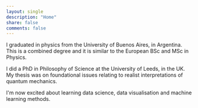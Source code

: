 ```yaml
---
layout: single
description: "Home"
share: false
comments: false
---
```


I graduated in physics from the University of Buenos Aires, in Argentina. This is a combined degree and it is similar to the European BSc and MSc in Physics.

I did a PhD in Philosophy of Science at the University of Leeds, in the UK. My thesis was on foundational issues relating to realist interpretations of quantum mechanics.

I'm now excited about learning data science, data visualisation and machine learning methods.
